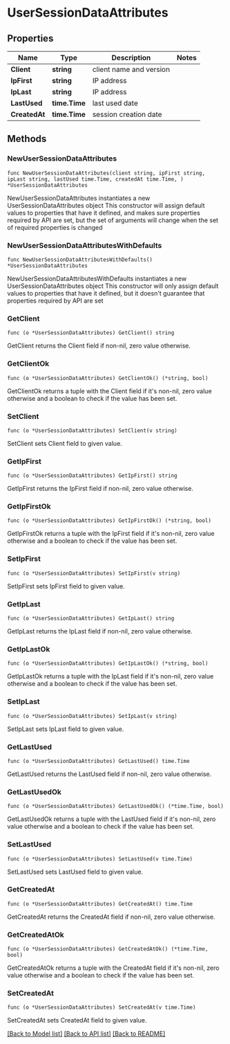 # UserSessionDataAttributes

## Properties

Name | Type | Description | Notes
------------ | ------------- | ------------- | -------------
**Client** | **string** | client name and version | 
**IpFirst** | **string** | IP address | 
**IpLast** | **string** | IP address | 
**LastUsed** | **time.Time** | last used date | 
**CreatedAt** | **time.Time** | session creation date | 

## Methods

### NewUserSessionDataAttributes

`func NewUserSessionDataAttributes(client string, ipFirst string, ipLast string, lastUsed time.Time, createdAt time.Time, ) *UserSessionDataAttributes`

NewUserSessionDataAttributes instantiates a new UserSessionDataAttributes object
This constructor will assign default values to properties that have it defined,
and makes sure properties required by API are set, but the set of arguments
will change when the set of required properties is changed

### NewUserSessionDataAttributesWithDefaults

`func NewUserSessionDataAttributesWithDefaults() *UserSessionDataAttributes`

NewUserSessionDataAttributesWithDefaults instantiates a new UserSessionDataAttributes object
This constructor will only assign default values to properties that have it defined,
but it doesn't guarantee that properties required by API are set

### GetClient

`func (o *UserSessionDataAttributes) GetClient() string`

GetClient returns the Client field if non-nil, zero value otherwise.

### GetClientOk

`func (o *UserSessionDataAttributes) GetClientOk() (*string, bool)`

GetClientOk returns a tuple with the Client field if it's non-nil, zero value otherwise
and a boolean to check if the value has been set.

### SetClient

`func (o *UserSessionDataAttributes) SetClient(v string)`

SetClient sets Client field to given value.


### GetIpFirst

`func (o *UserSessionDataAttributes) GetIpFirst() string`

GetIpFirst returns the IpFirst field if non-nil, zero value otherwise.

### GetIpFirstOk

`func (o *UserSessionDataAttributes) GetIpFirstOk() (*string, bool)`

GetIpFirstOk returns a tuple with the IpFirst field if it's non-nil, zero value otherwise
and a boolean to check if the value has been set.

### SetIpFirst

`func (o *UserSessionDataAttributes) SetIpFirst(v string)`

SetIpFirst sets IpFirst field to given value.


### GetIpLast

`func (o *UserSessionDataAttributes) GetIpLast() string`

GetIpLast returns the IpLast field if non-nil, zero value otherwise.

### GetIpLastOk

`func (o *UserSessionDataAttributes) GetIpLastOk() (*string, bool)`

GetIpLastOk returns a tuple with the IpLast field if it's non-nil, zero value otherwise
and a boolean to check if the value has been set.

### SetIpLast

`func (o *UserSessionDataAttributes) SetIpLast(v string)`

SetIpLast sets IpLast field to given value.


### GetLastUsed

`func (o *UserSessionDataAttributes) GetLastUsed() time.Time`

GetLastUsed returns the LastUsed field if non-nil, zero value otherwise.

### GetLastUsedOk

`func (o *UserSessionDataAttributes) GetLastUsedOk() (*time.Time, bool)`

GetLastUsedOk returns a tuple with the LastUsed field if it's non-nil, zero value otherwise
and a boolean to check if the value has been set.

### SetLastUsed

`func (o *UserSessionDataAttributes) SetLastUsed(v time.Time)`

SetLastUsed sets LastUsed field to given value.


### GetCreatedAt

`func (o *UserSessionDataAttributes) GetCreatedAt() time.Time`

GetCreatedAt returns the CreatedAt field if non-nil, zero value otherwise.

### GetCreatedAtOk

`func (o *UserSessionDataAttributes) GetCreatedAtOk() (*time.Time, bool)`

GetCreatedAtOk returns a tuple with the CreatedAt field if it's non-nil, zero value otherwise
and a boolean to check if the value has been set.

### SetCreatedAt

`func (o *UserSessionDataAttributes) SetCreatedAt(v time.Time)`

SetCreatedAt sets CreatedAt field to given value.



[[Back to Model list]](../README.md#documentation-for-models) [[Back to API list]](../README.md#documentation-for-api-endpoints) [[Back to README]](../README.md)


